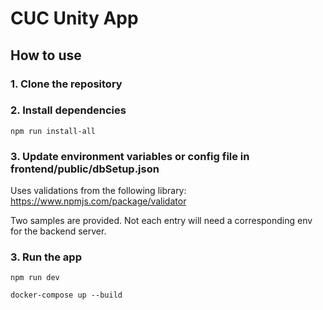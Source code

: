 # CUC Unity App

## How to use

### 1. Clone the repository
### 2. Install dependencies
```
npm run install-all
```
### 3. Update environment variables or config file in frontend/public/dbSetup.json

Uses validations from the following library: https://www.npmjs.com/package/validator

Two samples are provided. Not each entry will need a corresponding env for the backend server.

### 3. Run the app
```
npm run dev
```

```
docker-compose up --build
```